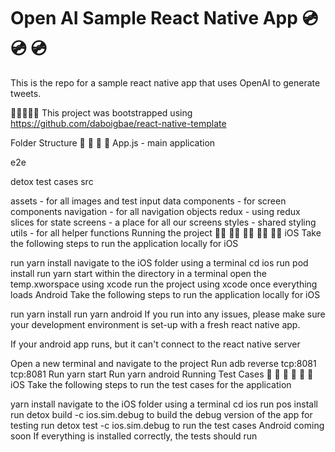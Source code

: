# Open AI Sample React Native App 💿 💿 💿
This is the repo for a sample react native app that uses OpenAI to generate tweets. 

📱📱📱📱📱 This project was bootstrapped using https://github.com/daboigbae/react-native-template

Folder Structure 📁 📁 📁 📁
App.js - main application

e2e

detox test cases
src

assets - for all images and test input data
components - for screen components
navigation - for all navigation objects
redux - using redux slices for state
screens - a place for all our screens
styles - shared styling
utils - for all helper functions
Running the project 🏃‍♀️ 🏃‍♀️ 🏃‍♀️ 🏃‍♀️ 🏃‍♀️
iOS
Take the following steps to run the application locally for iOS

run yarn install
navigate to the iOS folder using a terminal cd ios
run pod install
run yarn start within the directory in a terminal
open the temp.xworspace using xcode
run the project using xcode once everything loads
Android
Take the following steps to run the application locally for iOS

run yarn install
run yarn android
If you run into any issues, please make sure your development environment is set-up with a fresh react native app.

If your android app runs, but it can't connect to the react native server

Open a new terminal and navigate to the project
Run adb reverse tcp:8081 tcp:8081
Run yarn start
Run yarn android
Running Test Cases 🧪 🧪 🧪 🧪 🧪 🧪
iOS
Take the following steps to run the test cases for the application

yarn install
navigate to the iOS folder using a terminal cd ios
run pos install
run detox build -c ios.sim.debug to build the debug version of the app for testing
run detox test -c ios.sim.debug to run the test cases
Android coming soon
If everything is installed correctly, the tests should run
